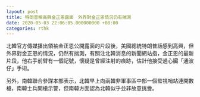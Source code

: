 ```yaml
---
layout: post
title: 特朗普稱高興金正恩露面　外界對金正恩情況仍有揣測
date: 2020-05-03 22:06:05.000000000 +08:00
categories: rthk
---
```


北韓官方傳媒播出領袖金正恩公開露面的片段後，美國總統特朗普話感到高興，但外界對金正恩的情況，仍然有揣測，有關注北韓消息的新聞網站指，金正恩的最新片段，他右手前臂有一個記號，懷疑是曾經注射的痕跡，估計他接受過心臟「通波仔」手術。

另外，南韓聯合參謀本部表示，北韓早上向兩韓非軍事區中部一個監視哨站連開數槍，南韓士兵開槍示警，但南韓方面認為北韓似乎並非故意挑釁。
